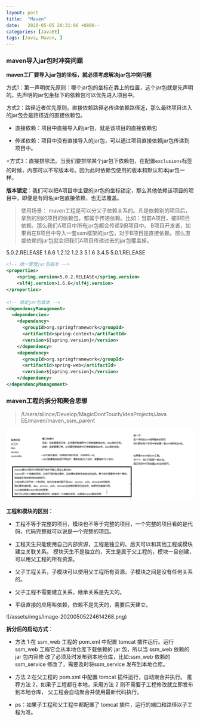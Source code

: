 ```yaml
---
layout: post
title:  "Maven"
date:   2020-05-05 20:31:06 +0800--
categories: [JavaEE]
tags: [Java, Maven, ]  
---
```


### maven导入jar包时冲突问题

**maven工厂要导入jar包的坐标，就必须考虑解决jar包冲突问题**

方式1：第一声明优先原则：哪个jar包的坐标在靠上的位置，这个jar包就是先声明的。先声明的jar包坐标下的依赖包可以优先进入项目中。

方式2：路径近者优先原则。直接依赖路径必传递依赖路径近，那么最终项目进入的jar包会是路径近的直接依赖包。

- 直接依赖：项目中直接导入的jar包，就是该项目的直接依赖包

- 传递依赖：项目中没有直接导入的jar包，可以通过项目直接依赖jar包传递到项目中。

⭐️方式3：直接排除法。当我们要排除某个jar包下依赖包，在配置`exclusions`标签的时候，内部可以不写版本号。因为此时依赖包使用的版本和默认和本jar包一样。



**版本锁定**：我们可以把A项目中主要的jar包的坐标锁定，那么其他依赖该项目的项目中，即便是有同名jar包直接依赖，也无法覆盖。

> 使用场景： maven工程是可以分父子依赖关系的。凡是依赖别的项目后，拿到的别的项目的依赖包，都属于传递依赖。比如：当前A项目，被B项目依赖。那么我们A项目中所有jar包都会传递到B项目中。 B项目开发者，如果再在B项目中导入一套ssm框架的jar包，对于B项目是直接依赖。那么直接依赖的jar包就会把我们A项目传递过去的jar包覆盖掉。

<properties>
      <spring.version>5.0.2.RELEASE</spring.version>
      <slf4j.version>1.6.6</slf4j.version>
      <log4j.version>1.2.12</log4j.version>
      <shiro.version>1.2.3</shiro.version>
      <mysql.version>5.1.6</mysql.version>
      <mybatis.version>3.4.5</mybatis.version>
      <spring.security.version>5.0.1.RELEASE</spring.security.version>
    </properties>

```xml
<!-- 统一管理jar包版本 -->
<properties>
    <spring.version>5.0.2.RELEASE</spring.version>
    <slf4j.version>1.6.6</slf4j.version>
</properties>

<!-- 锁定jar包版本 -->
<dependencyManagement>
  <dependencies>
    <dependency>
      <groupId>org.springframework</groupId>
      <artifactId>spring-context</artifactId>
      <version>${spring.version}</version>
    </dependency>
    <dependency>
      <groupId>org.springframework</groupId>
      <artifactId>spring-web</artifactId>
      <version>${spring.version}</version>
    </dependency>
</dependencyManagement>
```
### maven工程的拆分和聚合思想

> /Users/silince/Develop/MagicDontTouch/IdeaProjects/Java EE/maven/maven_ssm_parent

 ![image-20200505221101948](/assets/imgs/image-20200505221101948.png)

**工程和模块的区别：**

- 工程不等于完整的项目，模块也不等于完整的项目，一个完整的项目看的是代码，代码完整就可以说是一个完整的项目。

- 工程天生只能使用自己内部资源，工程是独立的。后天可以和其他工程或模块建立关联关系。
  模块天生不是独立的，天生是属于父工程的，模块一旦创建，可以用父工程的所有资源。

- 父子工程关系，子模块可以使用父工程所有资源。子模块之间是没有任何关系的。

- 父子工程不需要建立关系，继承关系是先天的。

- 平级直接的应用叫依赖，依赖不是先天的，需要后天建立。

![/assets/imgs/image-20200505224614268.png)

**拆分后的启动方式**：

- 方法 1:在 ssm_web 工程的 pom.xml 中配置 tomcat 插件运行。运行 ssm_web 工程它会从本地仓库下载依赖的 jar 包，所以当 ssm_web 依赖的 jar 包内容修 改了必须及时发布到本地仓库，比如:ssm_web 依赖的 ssm_service 修改了，需要及时将ssm_service 发布到本地仓库。

- 方法 2:在父工程的 pom.xml 中配置 tomcat 插件运行，自动聚合并执行。
   推荐方法 2，如果子工程都在本地，采用方法 2 则不需要子工程修改就立即发布到本地仓库， 父工程会自动聚合并使用最新代码执行。

- ps：如果子工程和父工程中都配置了 tomcat 插件，运行的端口和路径以子工程为准。